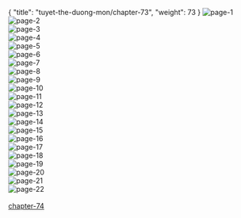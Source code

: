 { "title": "tuyet-the-duong-mon/chapter-73", "weight": 73 }
<img src="tuyet-the-duong-mon_0073_01-14ec90ee4ce2cb62efe14312bde88f31.webp" alt="page-1" origin="http://1.bp.blogspot.com/-JKx8A65ZerQ/V010_jhnCxI/AAAAAAAB3ss/2ZYg27yM13cxIgoe9LZTBCnf6nXPW_k8gCLcB/s1600/1.jpg?imgmax=0"><br/>
<img src="tuyet-the-duong-mon_0073_02-52bbf28c323705bf2e419339a8255791.webp" alt="page-2" origin="http://1.bp.blogspot.com/-DlX5-cEuwk0/V011Bs3vw7I/AAAAAAAB3tQ/fSkqBtUbbrIdIOX9Xne_KSbmB7XNY_mowCLcB/s1600/2.jpg?imgmax=0"><br/>
<img src="tuyet-the-duong-mon_0073_03-fa88466e74bba977a07c7e4b034b2677.webp" alt="page-3" origin="http://1.bp.blogspot.com/-QW3eIxsVgGk/V011CUitb1I/AAAAAAAB3tY/-jZniIUZkhcFQuOzGTFzwEBXQ4uEoBG9QCLcB/s1600/3.jpg?imgmax=0"><br/>
<img src="tuyet-the-duong-mon_0073_04-7f338124d08cd4a53c76db4ac818c263.webp" alt="page-4" origin="http://1.bp.blogspot.com/-IQDf8IseXRo/V011C_jqKRI/AAAAAAAB3tg/3qAl0hPDCboKq6HpGoBEowllZh8Nq9ToACLcB/s1600/4.jpg?imgmax=0"><br/>
<img src="tuyet-the-duong-mon_0073_05-d218c9c0e607fecfc6745c81a825fdd9.webp" alt="page-5" origin="http://1.bp.blogspot.com/-UfkaY8aDe2Q/V011DP-06dI/AAAAAAAB3tk/GGR8XQzu7T4Zyn3808bZJqENsgDSVuwpwCLcB/s1600/5.jpg?imgmax=0"><br/>
<img src="tuyet-the-duong-mon_0073_06-10eeca302178591cf0201fd038fdb5d3.webp" alt="page-6" origin="http://1.bp.blogspot.com/-AA2m8NsKsao/V011DfbcNHI/AAAAAAAB3ts/RsAuQzOEQqsB6m1nPCGyQLltymNX3K_WQCLcB/s1600/6.jpg?imgmax=0"><br/>
<img src="tuyet-the-duong-mon_0073_07-c545f82fe320557d1bd65f7beacb8083.webp" alt="page-7" origin="http://1.bp.blogspot.com/-XZYl-KnOECU/V011DdOAvqI/AAAAAAAB3to/5ve-eMykgEEbbjTlInqB-e2NQTgnlukmQCLcB/s1600/7.jpg?imgmax=0"><br/>
<img src="tuyet-the-duong-mon_0073_08-10aacae3c4f548726d82f9013a7199a1.webp" alt="page-8" origin="http://1.bp.blogspot.com/-txxqWUs5umk/V011Dvl4TsI/AAAAAAAB3tw/TRgXwZR1dzkYpw2BNhs804R76rKkyq8fwCLcB/s1600/8.jpg?imgmax=0"><br/>
<img src="tuyet-the-duong-mon_0073_09-4a6ba1ed2d01f840149c05e0014a0f49.webp" alt="page-9" origin="http://1.bp.blogspot.com/-5Wb5W9rq4xk/V011ERMDi5I/AAAAAAAB3t8/YpuZbaAgA984QVx17q0nuoUjYFjxtJraQCLcB/s1600/9.jpg?imgmax=0"><br/>
<img src="tuyet-the-duong-mon_0073_10-0fb60aa5b4552602b4d6fa927ec185b4.webp" alt="page-10" origin="http://1.bp.blogspot.com/-DPycCcd_yJY/V010_lKqi_I/AAAAAAAB3so/Kd_CXmtDiVMXxYpQj_zEL9Tu5iSbyEtXgCLcB/s1600/10.jpg?imgmax=0"><br/>
<img src="tuyet-the-duong-mon_0073_11-36c702c35fde6674cd669e001c4e6050.webp" alt="page-11" origin="http://1.bp.blogspot.com/-svKIp5TMhi0/V010_mf9CsI/AAAAAAAB3sk/Fh_PwQJNzRIyVWp2jN9uyRNY68e5C86_QCLcB/s1600/11.jpg?imgmax=0"><br/>
<img src="tuyet-the-duong-mon_0073_12-bf301ee2534f287e5f663e2a448d80f1.webp" alt="page-12" origin="http://1.bp.blogspot.com/-iASMCA2jvQg/V011ADU0uEI/AAAAAAAB3sw/BrHA864LAQcmBih00cP3XHHJCRsTrxckQCLcB/s1600/12.jpg?imgmax=0"><br/>
<img src="tuyet-the-duong-mon_0073_13-0f422358abfe163b346274cc9f3534c3.webp" alt="page-13" origin="http://1.bp.blogspot.com/-_izGp4ktsfo/V011AYgbRAI/AAAAAAAB3s0/wos4L_jP4Gg2CTG3uIrl1fSGLDzovW1SACLcB/s1600/13.jpg?imgmax=0"><br/>
<img src="tuyet-the-duong-mon_0073_14-b5869cab683cdd0d73874c0be258e90e.webp" alt="page-14" origin="http://1.bp.blogspot.com/-VrJPX6xXMrg/V011AepLudI/AAAAAAAB3s4/GxTIC9Pk1fE8IL0JV60AjkM0BaH2Q29twCLcB/s1600/14.jpg?imgmax=0"><br/>
<img src="tuyet-the-duong-mon_0073_15-59f7979272d4c37e5baf66c945969aba.webp" alt="page-15" origin="http://1.bp.blogspot.com/-YyLx_gc6JVQ/V011A9haqiI/AAAAAAAB3s8/cxmTtEdu-q8KjWjK35XtXui0VS6TDgsEACLcB/s1600/15.jpg?imgmax=0"><br/>
<img src="tuyet-the-duong-mon_0073_16-03ce9ec4350d60a4f24c2b515177781c.webp" alt="page-16" origin="http://1.bp.blogspot.com/-XWTd35HhkQg/V011A2T1YHI/AAAAAAAB3tA/ZkLwG82jxyIuT3-nRb_BWzXZhD4J5y01gCLcB/s1600/16.jpg?imgmax=0"><br/>
<img src="tuyet-the-duong-mon_0073_17-d23d8097166f3afe0240681a3df89881.webp" alt="page-17" origin="http://1.bp.blogspot.com/-x2X6mQDbYf0/V011BOBEeUI/AAAAAAAB3tE/wROLRyVZXpAaGoBJEC_juvyiFHL1m1SiwCLcB/s1600/17.jpg?imgmax=0"><br/>
<img src="tuyet-the-duong-mon_0073_18-fdcac54cbb88fdf1e762b32c98362452.webp" alt="page-18" origin="http://1.bp.blogspot.com/-DwQrx_x8SkM/V011BmQdx3I/AAAAAAAB3tI/j7IixGMOPo49ZV6pU37feGJGejC_wMXuACLcB/s1600/18.jpg?imgmax=0"><br/>
<img src="tuyet-the-duong-mon_0073_19-0eb0f859f63a576d3bf24e25411c519a.webp" alt="page-19" origin="http://1.bp.blogspot.com/-bBDM2MoBOZA/V011Bv4juCI/AAAAAAAB3tM/WadS-jQfGiwy0em0SrkrP87a9xQWAizVACLcB/s1600/19.jpg?imgmax=0"><br/>
<img src="tuyet-the-duong-mon_0073_20-75ae41c5ea46efe462a11c14b3fb7f9e.webp" alt="page-20" origin="http://1.bp.blogspot.com/-_7U4rZ3XpLc/V011CBVIaQI/AAAAAAAB3tU/e3vlGUpo6ZsW5D82y4oGODuGnjVYJ2K_wCLcB/s1600/20.jpg?imgmax=0"><br/>
<img src="tuyet-the-duong-mon_0073_21-6a00baca1b3dd9cdac5dc26d825d14b2.webp" alt="page-21" origin="http://1.bp.blogspot.com/-1Lf-MRRI2ac/V011ChVs6WI/AAAAAAAB3tc/sxq7NNwnDZI64vhURzPFM0ian7B0YPUZwCLcB/s1600/21.jpg?imgmax=0"><br/>
<img src="tuyet-the-duong-mon_0073_22-6f117590dd376eae27a4e17c4e4e7be0.webp" alt="page-22" origin="http://1.bp.blogspot.com/-kWTrPl44tCU/V011EhSme_I/AAAAAAAB3t4/Q7S3KZ5Ou3wC3eqrrCQ5ZQYs_ITVA_46ACLcB/s1600/%40%40.jpg?imgmax=0"><br/>
<br/><a class="nextchap" href="/tuyet-the-duong-mon/chapter-74">chapter-74</a>
